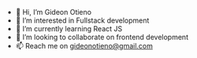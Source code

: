 - 👋 Hi, I’m Gideon Otieno
- 👀 I’m interested in Fullstack development
- 🌱 I’m currently learning React JS
- 💞️ I’m looking to collaborate on frontend development
- 📫 Reach me on gideonotieno@gmail.com


